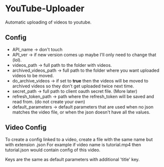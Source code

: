 # YouTube-Uploader
Automatic uploading of videos to youtube.


## Config
- API_name -> don't touch
- API_ver -> if new version comes up maybe I'll only need to change that (lol).
- videos_path -> full path to the folder with videos.
- archived_videos_path -> full path to the folder where you want uploaded videos to be moved.
- do_archive_videos -> if set to <b>true</b> then the videos will be moved to archived videos so they don't get uploaded twice next time.
- secret_path -> full path to client oauth secret file. (More later)
- refresh_token_path -> path where the refresh_token will be saved and read from. (do not create your own)
- default_parameters -> default parameters that are used when no json matches the video file, or when the json doesn't have all the values.

## Video Config
To create a config linked to a video, create a file with the same name but with extension .json
For example if video name is tutorial.mp4 then tutorial.json would contain config of this video.

Keys are the same as default parameters with additional 'title' key.

